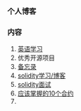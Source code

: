 ### 个人博客

### 内容
1. [英语学习](English/Andy.md)
2. 优秀开源项目
3. [备忘录](memorandum.md)
4. [solidity学习/博客](solidity/project.md)
5. [solidity面试](solidity/interview.md)
5. [应该掌握的10个合约](solidity/smartcontracts.md)
6. 
